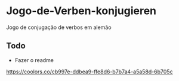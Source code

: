 # Jogo-de-Verben-konjugieren
Jogo de conjugação de verbos em alemão


## Todo
- Fazer o readme

https://coolors.co/cb997e-ddbea9-ffe8d6-b7b7a4-a5a58d-6b705c